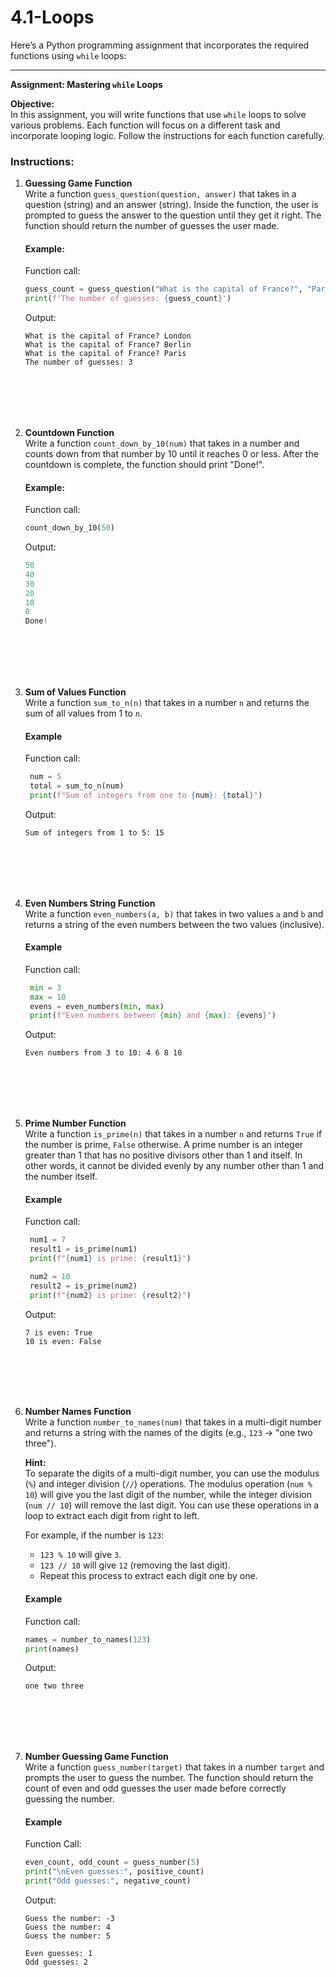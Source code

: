 # 4.1-Loops

Here’s a Python programming assignment that incorporates the required functions using `while` loops:

---

**Assignment: Mastering `while` Loops**

**Objective:**  
In this assignment, you will write functions that use `while` loops to solve various problems. Each function will focus on a different task and incorporate looping logic. Follow the instructions for each function carefully.

### Instructions:
1. **Guessing Game Function**  
   Write a function `guess_question(question, answer)` that takes in a question (string) and an answer (string). Inside the function, the user is prompted to guess the answer to the question until they get it right. The function should return the number of guesses the user made.

   #### Example:
    Function call:
    ```python
    guess_count = guess_question("What is the capital of France?", "Paris")
    print(f'The number of guesses: {guess_count}')
    ```
    Output:
    ```
    What is the capital of France? London
    What is the capital of France? Berlin
    What is the capital of France? Paris
    The number of guesses: 3
    ```

<br></br>
---
2. **Countdown Function**  
   Write a function `count_down_by_10(num)` that takes in a number and counts down from that number by 10 until it reaches 0 or less. After the countdown is complete, the function should print "Done!".
   
   #### Example:
   Function call:
   ```python
   count_down_by_10(50)
    ```
    Output:
    ```python
    50
    40
    30
    20
    10
    0
    Done!
    ```
<br></br>
---
3. **Sum of Values Function**  
   Write a function `sum_to_n(n)` that takes in a number `n` and returns the sum of all values from 1 to `n`.

   #### Example
   Function call:
   ```python
    num = 5
    total = sum_to_n(num)
    print(f"Sum of integers from one to {num}: {total}")
    ```
    Output:
    ```
    Sum of integers from 1 to 5: 15
    ```
<br></br>
---
4. **Even Numbers String Function**  
   Write a function `even_numbers(a, b)` that takes in two values `a` and `b` and returns a string of the even numbers between the two values (inclusive).
   #### Example
   Function call:
   ```python
    min = 3
    max = 10
    evens = even_numbers(min, max)
    print(f"Even numbers between {min} and {max}: {evens}")
    ```
    Output:
    ```
    Even numbers from 3 to 10: 4 6 8 10
    ```
<br></br>
---
5. **Prime Number Function**  
   Write a function `is_prime(n)` that takes in a number `n` and returns `True` if the number is prime, `False` otherwise. A prime number is an integer greater than 1 that has no positive divisors other than 1 and itself. In other words, it cannot be divided evenly by any number other than 1 and the number itself.
   #### Example
   Function call:
   ```python
    num1 = 7
    result1 = is_prime(num1)
    print(f"{num1} is prime: {result1}")

    num2 = 10
    result2 = is_prime(num2)
    print(f"{num2} is prime: {result2}")
    ```
    Output:
    ```
    7 is even: True
    10 is even: False
    ```
<br></br>
---
6. **Number Names Function**  
   Write a function `number_to_names(num)` that takes in a multi-digit number and returns a string with the names of the digits (e.g., `123` -> "one two three").

    **Hint:**  
    To separate the digits of a multi-digit number, you can use the modulus (`%`) and integer division (`//`) operations. The modulus operation (`num % 10`) will give you the last digit of the number, while the integer division (`num // 10`) will remove the last digit. You can use these operations in a loop to extract each digit from right to left.

    For example, if the number is `123`:
    - `123 % 10` will give `3`.
    - `123 // 10` will give `12` (removing the last digit).
    - Repeat this process to extract each digit one by one.
    #### Example
    Function call:
    ```python
    names = number_to_names(123)
    print(names)
    ```
    Output:
    ```
    one two three
    ```


<br></br>
---
7. **Number Guessing Game Function**  
   Write a function `guess_number(target)` that takes in a number `target` and prompts the user to guess the number. The function should return the count of even and odd guesses the user made before correctly guessing the number.
    #### Example
    Function Call:
    ```python
    even_count, odd_count = guess_number(5)
    print("\nEven guesses:", positive_count)
    print("Odd guesses:", negative_count)
    ```
    Output:
    ```
    Guess the number: -3
    Guess the number: 4
    Guess the number: 5

    Even guesses: 1
    Odd guesses: 2
    ```










